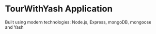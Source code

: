 # TourWithYash Application
Built using modern technologies: Node.js, Express, mongoDB, mongoose and Yash
